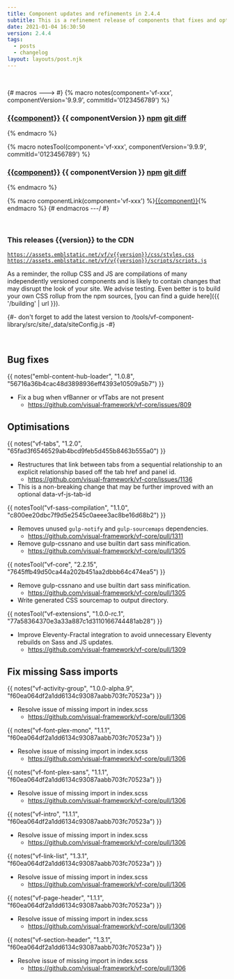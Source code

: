 ```yaml
---
title: Component updates and refinements in 2.4.4
subtitle: This is a refinement release of components that fixes and optimises.
date: 2021-01-04 16:30:50
version: 2.4.4
tags:
  - posts
  - changelog
layout: layouts/post.njk
---
```


<br/>

{# macros ---> #}
{% macro notes(component='vf-xxx', componentVersion='9.9.9', commitId='0123456789') %}

### [{{component}}](https://latest.visual-framework.dev/components/{{component}}/) <span class="vf-badge">{{ componentVersion }}</span> <a href="https://www.npmjs.com/package/@visual-framework/{{component}}/v/{{componentVersion}}" class="vf-badge">npm</a> <a href="https://github.com/visual-framework/vf-core/commit/{{commitId}}" class="vf-badge">git diff</a>

{% endmacro %}

{% macro notesTool(component='vf-xxx', componentVersion='9.9.9', commitId='0123456789') %}
<!-- Tools don't have pages in the component library -->

### [{{component}}](https://github.com/visual-framework/vf-core/tree/develop/tools/{{component}}/) <span class="vf-badge">{{ componentVersion }}</span> <a href="https://www.npmjs.com/package/@visual-framework/{{component}}/v/{{componentVersion}}" class="vf-badge">npm</a> <a href="https://github.com/visual-framework/vf-core/commit/{{commitId}}" class="vf-badge">git diff</a>

{% endmacro %}


{% macro componentLink(component='vf-xxx') %}[{{component}}](https://latest.visual-framework.dev/components/{{component}}/){% endmacro %}
{# endmacros ---/ #}

<section class="vf-u-fullbleed vf-u-background-color-ui--grey--light"><br/>
<article class="vf-box vf-box-theme--primary vf-box--easy">
<h3 class="vf-box__heading">
This releases {{version}} to the CDN
</h3>
<div class="vf-box__text">

[`https://assets.emblstatic.net/vf/v{{version}}/css/styles.css`](https://assets.emblstatic.net/vf/v{{version}}/css/styles.css) <br/>
[`https://assets.emblstatic.net/vf/v{{version}}/scripts/scripts.js`](https://assets.emblstatic.net/vf/v{{version}}/scripts/scripts.js)

As a reminder, the rollup CSS and JS are compilations of many independently versioned components and is likely to contain changes that may disrupt the look of your site. We advise testing. Even better is to build your own CSS rollup from the npm sources, [you can find a guide here]({{ '/building' | url }}).

{#- don't forget to add the latest version to /tools/vf-component-library/src/site/_data/siteConfig.js -#}

</div>
</article><br/>
</section>

## Bug fixes

{{ notes("embl-content-hub-loader", "1.0.8", "56716a36b4cac48d3898936eff4393e10509a5b7") }}

* Fix a bug when vfBanner or vfTabs are not present
  * https://github.com/visual-framework/vf-core/issues/809

## Optimisations

{{ notes("vf-tabs", "1.2.0", "65fad3f6546529ab4bcd9feb5d455b8463b555a0") }}

* Restructures that link between tabs from a sequential relationship to an explicit relationship based off the tab href and panel id.
  * https://github.com/visual-framework/vf-core/issues/1136
* This is a non-breaking change that may be further improved with an optional data-vf-js-tab-id

{{ notesTool("vf-sass-compilation", "1.1.0", "c800ee20dbc7f9d5e2545c0aeee3ac8be16d68b2") }}

* Removes unused `gulp-notify` and `gulp-sourcemaps` dependencies.
  * https://github.com/visual-framework/vf-core/pull/1311
* Remove gulp-cssnano and use builtin dart sass minification.
  * https://github.com/visual-framework/vf-core/pull/1305

{{ notesTool("vf-core", "2.2.15", "7645ffb49d50ca44a202b451aa2dbbb64c474ea5") }}

* Remove gulp-cssnano and use builtin dart sass minification.
  * https://github.com/visual-framework/vf-core/pull/1305
* Write generated CSS sourcemap to output directory.

{{ notesTool("vf-extensions", "1.0.0-rc.1", "77a58364370e3a33a887c1d3110166744481ab28") }}

* Improve Eleventy-Fractal integration to avoid unnecessary Eleventy rebuilds on Sass and JS updates.
  * https://github.com/visual-framework/vf-core/pull/1309


## Fix missing Sass imports

{{ notes("vf-activity-group", "1.0.0-alpha.9", "f60ea064df2a1dd6134c93087aabb703fc70523a") }}

* Resolve issue of missing import in index.scss
  * https://github.com/visual-framework/vf-core/pull/1306

{{ notes("vf-font-plex-mono", "1.1.1", "f60ea064df2a1dd6134c93087aabb703fc70523a") }}

* Resolve issue of missing import in index.scss
  * https://github.com/visual-framework/vf-core/pull/1306

{{ notes("vf-font-plex-sans", "1.1.1", "f60ea064df2a1dd6134c93087aabb703fc70523a") }}

* Resolve issue of missing import in index.scss
  * https://github.com/visual-framework/vf-core/pull/1306

{{ notes("vf-intro", "1.1.1", "f60ea064df2a1dd6134c93087aabb703fc70523a") }}

* Resolve issue of missing import in index.scss
  * https://github.com/visual-framework/vf-core/pull/1306

{{ notes("vf-link-list", "1.3.1", "f60ea064df2a1dd6134c93087aabb703fc70523a") }}

* Resolve issue of missing import in index.scss
  * https://github.com/visual-framework/vf-core/pull/1306

{{ notes("vf-page-header", "1.1.1", "f60ea064df2a1dd6134c93087aabb703fc70523a") }}

* Resolve issue of missing import in index.scss
  * https://github.com/visual-framework/vf-core/pull/1306

{{ notes("vf-section-header", "1.3.1", "f60ea064df2a1dd6134c93087aabb703fc70523a") }}

* Resolve issue of missing import in index.scss
  * https://github.com/visual-framework/vf-core/pull/1306

